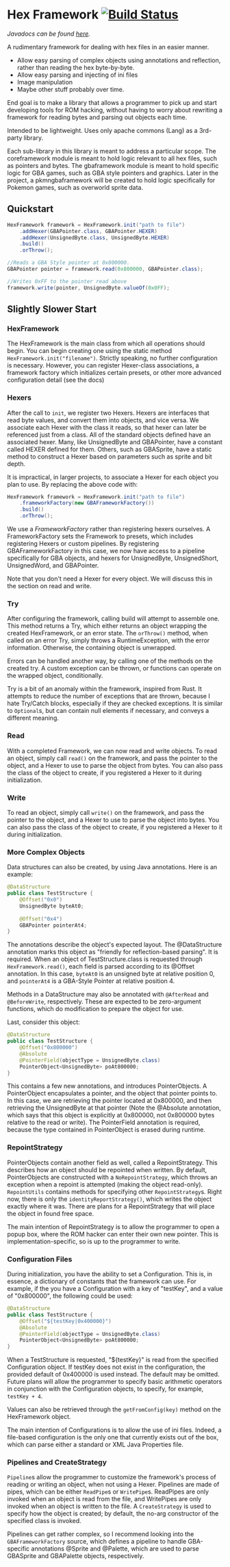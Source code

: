 # Hex Framework [![Build Status](https://travis-ci.org/Justis-Lamanna/pkmn-framework.svg?branch=master)](https://travis-ci.org/Justis-Lamanna/pkmn-framework)

*Javadocs can be found [here](https://justis-lamanna.github.io/pkmn-framework/).*

A rudimentary framework for dealing with hex files in an easier manner. 

* Allow easy parsing of complex objects using annotations and reflection, rather than reading the hex byte-by-byte. 
* Allow easy parsing and injecting of ini files
* Image manipulation
* Maybe other stuff probably over time.

End goal is to make a library that allows a programmer to pick up and start developing tools for ROM hacking, without
having to worry about rewriting a framework for reading bytes and parsing out objects each time.

Intended to be lightweight. Uses only apache commons (Lang) as a 3rd-party library.

Each sub-library in this library is meant to address a particular scope. The coreframework module is meant to hold
logic relevant to all hex files, such as pointers and bytes. The gbaframework module is meant to hold specific
logic for GBA games, such as GBA style pointers and graphics. Later in the project, a pkmngbaframework will be created
to hold logic specifically for Pokemon games, such as overworld sprite data.

## Quickstart
```java
HexFramework framework = HexFramework.init("path to file")
    .addHexer(GBAPointer.class, GBAPointer.HEXER)
    .addHexer(UnsignedByte.class, UnsignedByte.HEXER)
    .build()
    .orThrow();

//Reads a GBA Style pointer at 0x800000.
GBAPointer pointer = framework.read(0x800000, GBAPointer.class);

//Writes 0xFF to the pointer read above
framework.write(pointer, UnsignedByte.valueOf(0x0FF);
```

## Slightly Slower Start
### HexFramework
The HexFramework is the main class from which all operations should begin. You can begin creating one using the static method
`HexFramework.init("filename")`. Strictly speaking, no further configuration is necessary. However, you can register
Hexer-class associations, a framework factory which initializes certain presets, or other more advanced configuration detail
(see the docs)

### Hexers
After the call to `init`, we register two Hexers. Hexers are interfaces that read byte values, and convert them
into objects, and vice versa. We associate each Hexer with the class it reads, so that hexer can later be referenced
just from a class. All of the standard objects defined have an associated hexer. Many, like UnsignedByte and GBAPointer, have
a constant called HEXER defined for them. Others, such as GBASprite, have a static method to construct a Hexer based on
parameters such as sprite and bit depth.

It is impractical, in larger projects, to associate a Hexer for each object you plan to use. By replacing the above code with:
```java
HexFramework framework = HexFramework.init("path to file")
    .frameworkFactory(new GBAFrameworkFactory())
    .build()
    .orThrow();
```
We use a *FrameworkFactory* rather than registering hexers ourselves. A FrameworkFactory sets the Framework to presets,
which includes registering Hexers or custom pipelines. By registering GBAFrameworkFactory in this case, we now have access
to a pipeline specifically for GBA objects, and hexers for UnsignedByte, UnsignedShort, UnsignedWord, and GBAPointer.

Note that you don't need a Hexer for every object. We will discuss this in the section on read and write.

### Try
After configuring the framework, calling build will attempt to assemble one. This method returns a Try<HexFramework>,
which either returns an object wrapping the created HexFramework, or an error state. The `orThrow()` method, when called
on an error Try, simply throws a RuntimeException, with the error information. Otherwise, the containing object is unwrapped.

Errors can be handled another way, by calling one of the methods on the created try. A custom exception can be thrown, or
functions can operate on the wrapped object, conditionally.

Try is a bit of an anomaly within the framework, inspired from Rust. It attempts to reduce the number of exceptions that
are thrown, because I hate Try/Catch blocks, especially if they are checked exceptions. It is similar to `Optional`s, but
can contain null elements if necessary, and conveys a different meaning.

### Read
With a completed Framework, we can now read and write objects. To read an object, simply call `read()` on the framework,
and pass the pointer to the object, and a Hexer to use to parse the object from bytes. You can also pass the class of the object
to create, if you registered a Hexer to it during initialization.

### Write
To read an object, simply call `write()` on the framework,
and pass the pointer to the object, and a Hexer to use to parse the object into bytes. You can also pass the class of the object
to create, if you registered a Hexer to it during initialization.

### More Complex Objects
Data structures can also be created, by using Java annotations. Here is an example:
```java
@DataStructure
public class TestStructure {
    @Offset("0x0")
    UnsignedByte byteAt0;
    
    @Offset("0x4")
    GBAPointer pointerAt4;
}
```
The annotations describe the object's expected layout. The @DataStructure annotation marks this object as "friendly
for reflection-based parsing". It is required. When an object of TestStructure.class is requested through
`HexFramework.read()`, each field is parsed according to its @Offset annotation. In this case, `byteAt0` is an unsigned
byte at relative position 0, and `pointerAt4` is a GBA-Style Pointer at relative position 4.

Methods in a DataStructure may also be annotated with `@AfterRead` and `@BeforeWrite`, respectively. These are expected to be zero-argument
functions, which do modification to prepare the object for use. 

Last, consider this object:
```java
@DataStructure
public class TestStructure {
    @Offset("0x800000")
    @Absolute
    @PointerField(objectType = UnsignedByte.class)
    PointerObject<UnsignedByte> poAt800000;
}
```
This contains a few new annotations, and introduces PointerObjects. A PointerObject encapsulates a pointer, and
the object that pointer points to. In this case, we are retrieving the pointer located at 0x800000, and then
retrieving the UnsignedByte at that pointer (Note the @Absolute annotation, which says that this object is 
explicitly at 0x800000, not 0x800000 bytes relative to the read or write). The PointerField annotation
is required, because the type contained in PointerObject is erased during runtime.

### RepointStrategy
PointerObjects contain another field as well, called a RepointStrategy. This describes how an object should be
repointed when written. By default, PointerObjects are constructed with a `NoRepointStrategy`, which throws an exception
when a repoint is attempted (making the object read-only). `RepointUtils` contains methods for specifying other `RepointStrategy`s.
Right now, there is only the `identityReportStrategy()`, which writes the object exactly where it was. There are plans for
a RepointStrategy that will place the object in found free space.

The main intention of RepointStrategy is to allow the programmer to open a popup box, where the ROM hacker can enter
their own new pointer. This is implementation-specific, so is up to the programmer to write.

### Configuration Files
During initialization, you have the ability to set a Configuration. This is, in essence, a dictionary of constants that
the framework can use. For example, if the you have a Configuration with a key of "testKey", and a value of "0x800000",
the following could be used:
```java
@DataStructure
public class TestStructure {
    @Offset("${testKey|0x400000}")
    @Absolute
    @PointerField(objectType = UnsignedByte.class)
    PointerObject<UnsignedByte> poAt800000;
}
```
When a TestStructure is requested, "${testKey}" is read from the specified Configuration object. If testKey does
not exist in the configuration, the provided default of 0x400000 is used instead. The default may be omitted. Future
plans will allow the programmer to specify basic arithmetic operators in conjunction with the Configuration objects,
to specify, for example, `testKey + 4`.

Values can also be retrieved through the `getFromConfig(key)` method on the HexFramework object. 

The main intention of Configurations is to allow the use of ini files. Indeed, a file-based configuration is
the only one that currently exists out of the box, which can parse either a standard or XML Java Properties file.

### Pipelines and CreateStrategy
`Pipeline`s allow the programmer to customize the framework's process of reading or writing an object, when
not using a Hexer. Pipelines are made of pipes, which can be either `ReadPipe`s or `WritePipe`s. ReadPipes
are only invoked when an object is read from the file, and WritePipes are only invoked when an object is
written to the file. A `CreateStrategy` is used to specify how the object is created; by default, the no-arg
constructor of the specified class is invoked.

Pipelines can get rather complex, so I recommend looking into the `GBAFrameworkFactory` source, which defines
a pipeline to handle GBA-specific annotations @Sprite and @Palette, which are used to parse GBASprite and GBAPalette
objects, respectively.
